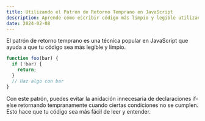 ```yaml
---
title: Utilizando el Patrón de Retorno Temprano en JavaScript
description: Aprende cómo escribir código más limpio y legible utilizando el patrón de retorno temprano en JavaScript.
date: 2024-02-08
---
```


El patrón de retorno temprano es una técnica popular en JavaScript que ayuda a que tu código sea más legible y limpio.

```javascript
function foo(bar) {
  if (!bar) {
    return;
  }
  // Haz algo con bar
}
```

Con este patrón, puedes evitar la anidación innecesaria de declaraciones if-else retornando tempranamente cuando ciertas condiciones no se cumplen. Esto hace que tu código sea más fácil de leer y entender.